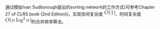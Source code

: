 通过模拟Ivan Sudborough提出的sorting network的工作方式(可参考Chapter 27 of CLRS book (2nd Edition))，实现空间复杂度 ![O(1)](readmesrc/a.gif)，时间复杂度![O(n\log ^2 n)](readmesrc/b.gif)的合并排序算法。